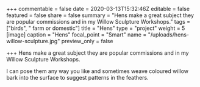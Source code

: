 +++
commentable = false
date = 2020-03-13T15:32:46Z
editable = false
featured = false
share = false
summary = "Hens make a great subject they are popular commissions and in my Willow Sculpture Workshops."
tags = ["birds", " farm or domestic"]
title = "Hens"
type = "project"
weight = 5
[image]
caption = "Hens"
focal_point = "Smart"
name = "/uploads/hens-willow-sculpture.jpg"
preview_only = false

+++
Hens make a great subject they are popular commissions and in my Willow Sculpture Workshops.

I can pose them any way you like and sometimes weave coloured willow bark into the surface to suggest patterns in the feathers.